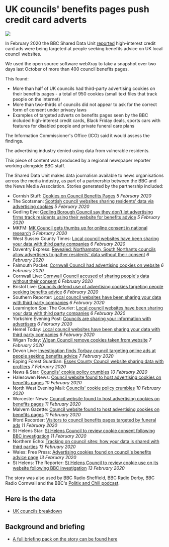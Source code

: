 # UK councils' benefits pages push credit card adverts

![](https://ichef.bbci.co.uk/news/660/cpsprodpb/136B1/production/_110773597_cookies.jpg)

In February 2020 the BBC Shared Data Unit [reported](https://www.bbc.co.uk/news/uk-50504621) high-interest credit card ads were being targeted at people seeking benefits advice on UK local council websites.

We used the open source software webXray to take a snapshot over two days last October of more than 400 council benefits pages.

This found:

- More than half of UK councils had third-party advertising cookies on their benefits pages - a total of 950 cookies (small text files that track people on the internet)
- More than two-thirds of councils did not appear to ask for the correct form of consent under privacy laws
- Examples of targeted adverts on benefits pages seen by the BBC included high-interest credit cards, Black Friday deals, sports cars with features for disabled people and private funeral care plans

The Information Commissioner's Office (ICO) said it would assess the findings.

The advertising industry denied using data from vulnerable residents.

This piece of content was produced by a regional newspaper reporter working alongside BBC staff.

The Shared Data Unit makes data journalism available to news organisations across the media industry, as part of a partnership between the BBC and the News Media Association. Stories generated by the partnership included:

* Cornish Stuff: [Cookies on Council Benefits Pages](https://cornishstuff.com/2020/02/05/cookies-on-council-benefits-pages/) *5 February 2020*
* The Scotsman: [Scottish council websites sharing residents’ data via advertising cookies](https://www.scotsman.com/news/politics/scottish-council-websites-sharing-residents-data-via-advertising-cookies-1-5086326) *5 February 2020*
* Gedling Eye: [Gedling Borough Council say they don’t let advertising firms track residents using their website for benefits advice](https://www.gedlingeye.co.uk/news/gedling-borough-council-say-they-dont-let-advertising-firms-track-residents-using-their-website-for-benefits-advice/) *5 February 2020*
* MKFM: [MK Council gets thumbs up for online consent in national research](https://www.mkfm.com/news/local-news/2-3-of-councils-do-not-ask-for-correct-form-of-online-consent-but-mk-council-do/) *5 February 2020*
* West Sussex County Times: [Local council websites have been sharing your data with third party companies](https://www.wscountytimes.co.uk/news/read-this/local-council-websites-have-been-sharing-your-data-third-party-companies-1388028) *6 February 2020*
* Daventry Express: [Revealed: Northampton, South Northants councils allow advertisers to gather residents' data without their consent](https://www.daventryexpress.co.uk/news/politics/revealed-northampton-south-northants-councils-allow-advertisers-to-gather-residents-data-without-their-consent-1-9225602) *6 February 2020*
* Falmouth Packet: [Cornwall Council had advertising cookies on website](https://www.falmouthpacket.co.uk/news/18215315.cornwall-council-advertising-cookies-website/) *6 February 2020*
* Cornwall Live: [Cornwall Council accused of sharing people's data without their consent](https://www.cornwalllive.com/news/cornwall-news/cornwall-council-shared-peoples-data-3815273) *6 February 2020*
* Bristol Live: [Councils defend use of advertising cookies targeting people seeking benefits advice](https://www.bristolpost.co.uk/news/bristol-news/councils-defend-use-advertising-cookies-3818102) *6 February 2020*
* Southern Reporter: [Local council websites have been sharing your data with third party companies](https://www.thesouthernreporter.co.uk/news/read-this/local-council-websites-have-been-sharing-your-data-third-party-companies-1388028) *6 February 2020* 
* Leamington Spa: The Courier: [Local council websites have been sharing your data with third party companies](https://www.leamingtoncourier.co.uk/news/read-this/local-council-websites-have-been-sharing-your-data-third-party-companies-1388028) *6 February 2020*
* Yorkshire Evening Post: [Councils are sharing your information with advertisers](https://www.yorkshireeveningpost.co.uk/news/politics/councils-are-sharing-your-information-advertisers-1386236) *6 February 2020*
* Hemel Today: [Local council websites have been sharing your data with third party companies](https://www.hemeltoday.co.uk/news/read-this/local-council-websites-have-been-sharing-your-data-third-party-companies-1388028) *6 February 2020*
* Wigan Today: [Wigan Council remove cookies taken from website](https://www.wigantoday.net/news/people/wigan-council-remove-cookies-taken-from-website-1-10244091) *7 February 2020*
* Devon Live: [Investigation finds Torbay council targeting online ads at people seeking benefits advice](https://www.devonlive.com/news/devon-news/investigation-finds-torbay-council-targeting-3820898) *7 February 2020*
* Epping Forest Guardian: [Essex County Council website sharing data with profilers](https://www.eppingforestguardian.co.uk/news/18219975.essex-county-council-website-sharing-data-profilers/) *7 February 2020*
* News & Star: [Councils' cookie policy crumbles](https://www.newsandstar.co.uk/news/18220307.councils-cookie-policy-crumbles/) *10 February 2020*
* Halesowen News: [Council website found to host advertising cookies on benefits pages](https://www.halesowennews.co.uk/news/blackcountry/18223810.council-website-found-host-advertising-cookies-benefits-pages/) *10 February 2020*
* North West Evening Mail: [Councils' cookie policy crumbles](https://www.nwemail.co.uk/news/18220308.councils-cookie-policy-crumbles/) *10 February 2020* 
* Worcester News: [Council website found to host advertising cookies on benefits pages](https://www.worcesternews.co.uk/news/regional/18223813.council-website-found-host-advertising-cookies-benefits-pages/) *11 February 2020*
* Malvern Gazette: [Council website found to host advertising cookies on benefits pages](https://www.malverngazette.co.uk/news/regional/18223813.council-website-found-host-advertising-cookies-benefits-pages/) *11 February 2020*
* Ilford Recorder: [Visitors to council benefits pages targeted by funeral ads](https://www.ilfordrecorder.co.uk/news/redbridge-council-website-advertising-cookies-1-6503937) *11 February 2020*
* St Helens Star: [St Helens Council to review cookie consent following BBC investigation](https://www.sthelensstar.co.uk/news/18227640.st-helens-council-review-cookie-consent-following-investigation/) *11 February 2020*
* Northern Echo: [Tracking on council sites: how your data is shared with third parties](https://www.thenorthernecho.co.uk/news/18230746.tracking-council-sites-data-shared-third-parties/) *13 February 2020*
* Wales: Free Press: [Advertising cookies found on council's benefits advice page](https://www.freepressseries.co.uk/news/18232252.advertising-cookies-found-councils-benefits-advice-page/) *13 February 2020*
* St Helens: The Reporter: [St Helens Council to review cookie use on its website following BBC investigation](https://www.sthelensreporter.co.uk/news/politics/st-helens-council-to-review-cookie-use-on-its-website-following-bbc-investigation-1-10254346) *13 February 2020*

The story was also used by BBC Radio Sheffield, BBC Radio Derby, BBC Radio Cornwall and the BBC's [Politix and Chill podcast](https://www.bbc.co.uk/sounds/play/p0838lp9).

## Here is the data 

* [UK councils breakdown](https://docs.google.com/spreadsheets/d/1llYNMbTDhIJ8T7Qd8JhT9uz2sCWLJywB/edit?dls=true#gid=1131741814)

## Background and briefing

* [A full briefing pack on the story can be found here](https://docs.google.com/document/d/10o7BgCyHqoLUqienJKkF8c0PYAahN04igRNT0oquj6c/edit)
